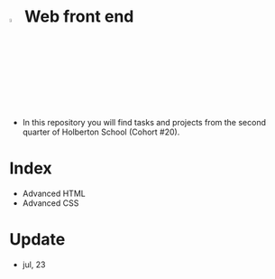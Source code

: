 # <a> <img src="https://cdn-icons-png.flaticon.com/512/2620/2620735.png" alt="Python Language" width=4% heigth=4% ></img></a> Web front end


- In this repository you will find tasks and projects from the second quarter of Holberton School (Cohort #20).

# Index
- Advanced HTML
- Advanced CSS

# Update
- jul, 23

